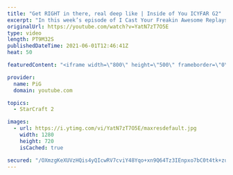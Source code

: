 ```yaml
---
title: "Get RIGHT in there, real deep like | Inside of You ICYFAR G2"
excerpt: "In this week’s episode of I Cast Your Freakin Awesome Replays (ICYFAR) players sent in their replays where they had to slide their base into their base.   NEW ICYFAR CHALLENGE: \"Inside of You\" - Slide your base into their base. e.g. Floating buildings in, proxy-hatch/Nexus in the main. Send submissions"
originalUrl: https://youtube.com/watch?v=YatN7zT7O5E
type: video
length: PT9M32S
publishedDateTime: 2021-06-01T12:46:41Z
heat: 50

featuredContent: "<iframe width=\"800\" height=\"500\" frameborder=\"0\" src=\"https://www.youtube.com/embed/YatN7zT7O5E\" allow=\"accelerometer; autoplay; encrypted-media; gyroscope; picture-in-picture\" allowfullscreen></iframe>"

provider:
  name: PiG
  domain: youtube.com

topics:
  - StarCraft 2

images:
  - url: https://i.ytimg.com/vi/YatN7zT7O5E/maxresdefault.jpg
    width: 1280
    height: 720
    isCached: true

secured: "/OXmzgKeXUVzHQis4yQIcwRV7cviY48Yqo+xn9Q64Tz3IEnpxo7bC0t4tk+zu5rU0DwDzu3YY6xlwqtUivO+DisAHlIbXgfMUAVLqNcdS/z2Yx4Qi8Duc8Dgingv7y3qyq3GE97yR4x+sC925XiHEH2Q+x49EcX3Rao+xoTiUQIfNjCnFOmiB8B+d/XoUpGjlotjcQnrKwMKFH7cc3Ny0tBCKvR6LpgXYZ9oYkAbZdLCRks6pB0DpFtLI8HS2mzqH6L0p52OHE3k5UeQwWiSgqeUabXKQhnBJHNSSiLvfoiqN8DzPO4TRGLaGRFZsUrfXNlV8BOTTCkD11nZxLTHmW8DZOXBIxN+NmucUSTBG6itO18ohKqO/l4cBSlmsLdrWONeAS8cWzMnz/7NJdzp7vNWZJkJo3bBbbOTnGTWXdQ=;zO98eV9SrtSs2001YUazdg=="
---
```


